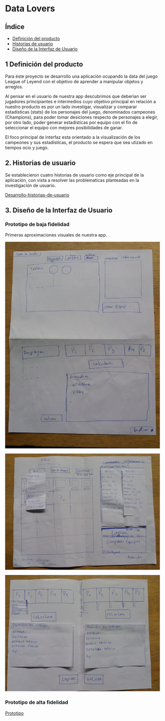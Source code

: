 # **Data Lovers**

## **Índice**

* [Definición del producto](#definicion-del-producto)
* [Historias de usuario](#historias-de-usuario)
* [Diseño de la Interfaz de Usuario](#diseño-de-la-interfaz-de-usuario)


## **1 Definición del producto**

Para éste proyecto se desarrollo una aplicación ocupando la data del juego League of Leyend con el objetivo de aprender a manipular objetos y arreglos. 

Al pensar en el usuario de nuestra app descubrimos que deberian ser jugadores principiantes e intermedios cuyo objetivo principal en relación a nuestro producto es por un lado investigar, visualizar y comparar estadísticas (stats) de los personajes del juego, denominados campeones (Champions), para poder tomar desiciones respecto de personajes a elegir, por otro lado, poder generar estadísticas por equipo con el fin de seleccionar el equipo con mejores posibilidades de ganar.

El foco principal de interfaz esta orientado a la visualización de los campeones y sus estadísticas, el producto se espera que sea utizado en tiempos ocio y juego.

<!-- Documenta brevemente tu trabajo en el archivo `README.md` de tu repositorio,
contándonos cómo fue tu proceso de diseño y cómo crees que el producto resuelve
el problema (o problemas) que tiene tu usuario. -->

## **2. Historias de usuario**

Se establecieron cuatro historias de usuario como eje principal de la aplicación, con vista a resolver las problematicas planteadas en la investigación de usuario.

[Desarrollo-historias-de-usuario](https://trello.com/b/COxp4S3I/data-lovers-lol)


## **3. Diseño de la Interfaz de Usuario**

### Prototipo de baja fidelidad

Primeras aproximaciones visuales de nuestra app.

![Primer-boceto](src/img/bocetos/primerBoceto.jpg)

![Segundo-boceto-seccion-mostrar](src/img/bocetos/segundoBoceto-seccionMostrar.jpg)
 
 ![segundo-boceto-seccion-calcular](src/img/bocetos/segundoBoceto-seccionCalcular.jpg)

<!-- Durante tu trabajo deberás haber hecho e iterado sketches (boceto) de tu
solución usando papel y lápiz. Te recomendamos tomar fotos de todas las
iteraciones que realices, y las subas a tu repositorio, y las menciones en tu
`README.md`.
 -->
### Prototipo de alta fidelidad

[Prototipo](https://www.figma.com/proto/RRdDYyEtp87n5HkxMwCcYAMD/LOL-Data-Lovers?node-id=0%3A1&scaling=min-zoom)





 



 



